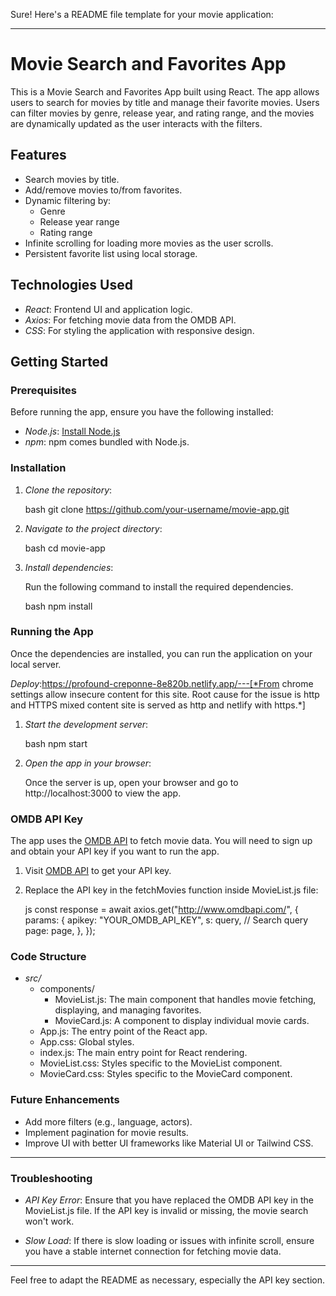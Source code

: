Sure! Here's a README file template for your movie application:

---

# Movie Search and Favorites App

This is a Movie Search and Favorites App built using React. The app allows users to search for movies by title and manage their favorite movies. Users can filter movies by genre, release year, and rating range, and the movies are dynamically updated as the user interacts with the filters.

## Features

- Search movies by title.
- Add/remove movies to/from favorites.
- Dynamic filtering by:
  - Genre
  - Release year range
  - Rating range
- Infinite scrolling for loading more movies as the user scrolls.
- Persistent favorite list using local storage.

## Technologies Used

- *React*: Frontend UI and application logic.
- *Axios*: For fetching movie data from the OMDB API.
- *CSS*: For styling the application with responsive design.

## Getting Started

### Prerequisites

Before running the app, ensure you have the following installed:

- *Node.js*: [Install Node.js](https://nodejs.org/)
- *npm*: npm comes bundled with Node.js.

### Installation

1. *Clone the repository*:

   bash
   git clone https://github.com/your-username/movie-app.git
   

2. *Navigate to the project directory*:

   bash
   cd movie-app
   

3. *Install dependencies*:

   Run the following command to install the required dependencies.

   bash
   npm install
   

### Running the App

Once the dependencies are installed, you can run the application on your local server.

*Deploy*:https://profound-creponne-8e820b.netlify.app/---[*From chrome settings allow insecure content for this site. Root cause for the issue is http and HTTPS mixed content site is served as http and netlify with https.*]

1. *Start the development server*:

   bash
   npm start
   

2. *Open the app in your browser*:

   Once the server is up, open your browser and go to http://localhost:3000 to view the app.

### OMDB API Key

The app uses the [OMDB API](https://www.omdbapi.com/) to fetch movie data. You will need to sign up and obtain your API key if you want to run the app.

1. Visit [OMDB API](https://www.omdbapi.com/) to get your API key.
2. Replace the API key in the fetchMovies function inside MovieList.js file:

   js
   const response = await axios.get("http://www.omdbapi.com/", {
     params: {
       apikey: "YOUR_OMDB_API_KEY",
       s: query, // Search query
       page: page,
     },
   });
   

### Code Structure

- *src/*
  - components/
    - MovieList.js: The main component that handles movie fetching, displaying, and managing favorites.
    - MovieCard.js: A component to display individual movie cards.
  - App.js: The entry point of the React app.
  - App.css: Global styles.
  - index.js: The main entry point for React rendering.
  - MovieList.css: Styles specific to the MovieList component.
  - MovieCard.css: Styles specific to the MovieCard component.

### Future Enhancements

- Add more filters (e.g., language, actors).
- Implement pagination for movie results.
- Improve UI with better UI frameworks like Material UI or Tailwind CSS.

---

### Troubleshooting

- *API Key Error*: Ensure that you have replaced the OMDB API key in the MovieList.js file. If the API key is invalid or missing, the movie search won't work.
  
- *Slow Load*: If there is slow loading or issues with infinite scroll, ensure you have a stable internet connection for fetching movie data.

---

Feel free to adapt the README as necessary, especially the API key section.

